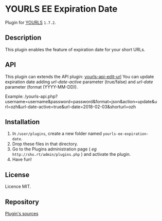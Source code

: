 YOURLS EE Expiration Date
====================

Plugin for [YOURLS](http://yourls.org) `1.7.2`.

Description
-----------
This plugin enables the feature of expiration date for your short URLs.

API
---
This plugin can extends the API plugin: [yourls-api-edit-url](https://github.com/timcrockford/yourls-api-edit-url)
You can update expiration date adding *url-date-active* parameter (true/false) and *url-date* parameter (format (YYYY-MM-DD)).

Example:
 /yourls-api.php?username=username&password=password&format=json&action=update&url=ozh&url-date-active=true&url-date=2018-02-03&shorturl=ozh

Installation
------------
1. In `/user/plugins`, create a new folder named `yourls-ee-expiration-date`.
2. Drop these files in that directory.
3. Go to the Plugins administration page ( *eg* `http://sho.rt/admin/plugins.php` ) and activate the plugin.
4. Have fun!

License
-------
Licence MIT.

Repository
--------------
[Plugin's sources](https://github.com/p-arnaud/yourls-ee-expiration-date)
